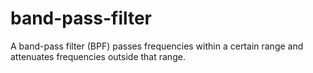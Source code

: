 # band-pass-filter
A band-pass filter (BPF) passes frequencies within a certain range and attenuates frequencies outside that range.

